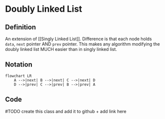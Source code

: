 # Doubly Linked List
## Definition
An extension of [[Singly Linked List]]. Difference is that each node holds `data`, `next` pointer AND `prev` pointer. This makes any algorithm modifying the doubly linked list MUCH easier than in singly linked list.

## Notation
```mermaid
flowchart LR
    A -->|next| B -->|next| C -->|next| D
	D -->|prev| C -->|prev| B -->|prev| A
```


## Code
#TODO  create this class and add it to github + add link here